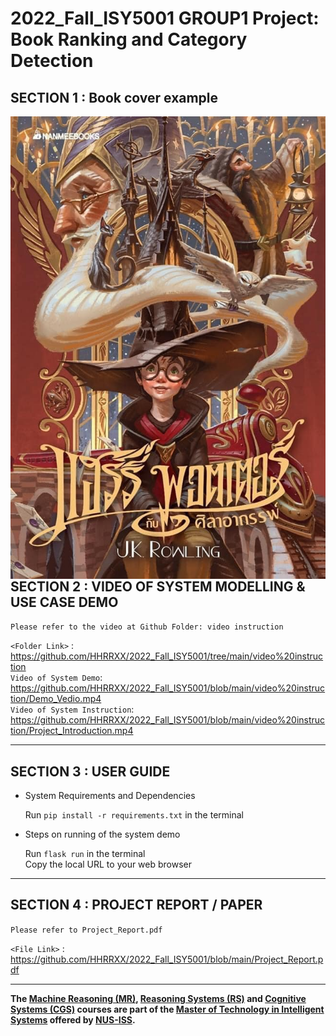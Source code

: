 # 2022_Fall_ISY5001 GROUP1 Project: Book Ranking and Category Detection

## SECTION 1 : Book cover example

<img src="static/images/HP.jpg"
     style="float: left; margin-right: 0px;" />

---  

## SECTION 2 : VIDEO OF SYSTEM MODELLING & USE CASE DEMO
`Please refer to the video at Github Folder: video instruction`

`<Folder Link>` : <https://github.com/HHRRXX/2022_Fall_ISY5001/tree/main/video%20instruction>  
`Video of System Demo`: https://github.com/HHRRXX/2022_Fall_ISY5001/blob/main/video%20instruction/Demo_Vedio.mp4  
`Video of System Instruction`: https://github.com/HHRRXX/2022_Fall_ISY5001/blob/main/video%20instruction/Project_Introduction.mp4  

---

## SECTION 3 : USER GUIDE
- System Requirements and Dependencies  

    Run `pip install -r requirements.txt` in the terminal

- Steps on running of the system demo

    Run `flask run` in the terminal  
    Copy the local URL to your web browser

---
## SECTION 4 : PROJECT REPORT / PAPER
`Please refer to Project_Report.pdf`

`<File Link>` : <https://github.com/HHRRXX/2022_Fall_ISY5001/blob/main/Project_Report.pdf>

---

**The [Machine Reasoning (MR)](https://www.iss.nus.edu.sg/executive-education/course/detail/machine-reasoning "Machine Reasoning"), [Reasoning Systems (RS)](https://www.iss.nus.edu.sg/executive-education/course/detail/reasoning-systems "Reasoning Systems") and [Cognitive Systems (CGS)](https://www.iss.nus.edu.sg/executive-education/course/detail/cognitive-systems-sf "Cognitive Systems") courses are part of the [Master of Technology in Intelligent Systems](https://www.iss.nus.edu.sg/stackable-certificate-programmes/intelligent-systems "Intelligent Reasoning Systems") offered by [NUS-ISS](https://www.iss.nus.edu.sg "Institute of Systems Science, National University of Singapore").**
